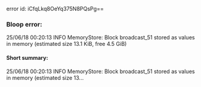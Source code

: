 error id: iCfqLkq8OeYq375N8PQsPg==
### Bloop error:

25/06/18 00:20:13 INFO MemoryStore: Block broadcast_51 stored as values in memory (estimated size 13.1 KiB, free 4.5 GiB)
#### Short summary: 

25/06/18 00:20:13 INFO MemoryStore: Block broadcast_51 stored as values in memory (estimated size 13...